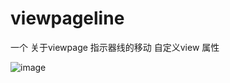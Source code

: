 # viewpageline


一个 关于viewpage  指示器线的移动
自定义view 属性

![image](https://github.com/wangzibust/viewpageline/blob/master/223.gif)   
